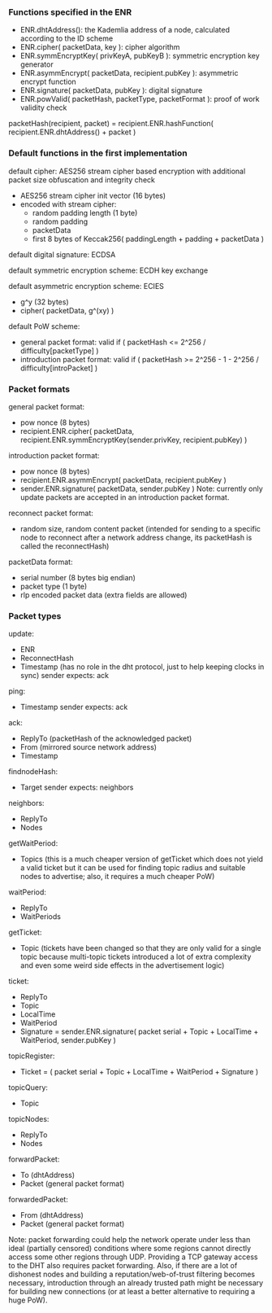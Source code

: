 
### Functions specified in the ENR

- ENR.dhtAddress(): the Kademlia address of a node, calculated according to the ID scheme
- ENR.cipher( packetData, key ): cipher algorithm
- ENR.symmEncryptKey( privKeyA, pubKeyB ): symmetric encryption key generator
- ENR.asymmEncrypt( packetData, recipient.pubKey ): asymmetric encrypt function
- ENR.signature( packetData, pubKey ): digital signature
- ENR.powValid( packetHash, packetType, packetFormat ): proof of work validity check

packetHash(recipient, packet) = recipient.ENR.hashFunction( recipient.ENR.dhtAddress() + packet )

### Default functions in the first implementation

default cipher: AES256 stream cipher based encryption with additional packet size obfuscation and integrity check

- AES256 stream cipher init vector (16 bytes)
- encoded with stream cipher:
  - random padding length (1 byte)
  - random padding
  - packetData
  - first 8 bytes of Keccak256( paddingLength + padding + packetData )

default digital signature: ECDSA

default symmetric encryption scheme: ECDH key exchange

default asymmetric encryption scheme: ECIES

- g^y (32 bytes)
- cipher( packetData, g^(xy) )

default PoW scheme:

- general packet format: valid if ( packetHash <= 2^256 / difficulty[packetType] )
- introduction packet format: valid if ( packetHash >= 2^256 - 1 - 2^256 / difficulty[introPacket] )

### Packet formats

general packet format:

- pow nonce (8 bytes)
- recipient.ENR.cipher( packetData, recipient.ENR.symmEncryptKey(sender.privKey, recipient.pubKey) )

introduction packet format:

- pow nonce (8 bytes)
- recipient.ENR.asymmEncrypt( packetData, recipient.pubKey )
- sender.ENR.signature( packetData, sender.pubKey )
Note: currently only update packets are accepted in an introduction packet format.

reconnect packet format:

- random size, random content packet
(intended for sending to a specific node to reconnect after a network address change, its packetHash is called the reconnectHash)

packetData format:

- serial number (8 bytes big endian)
- packet type (1 byte)
- rlp encoded packet data (extra fields are allowed)


### Packet types

update:
- ENR
- ReconnectHash
- Timestamp (has no role in the dht protocol, just to help keeping clocks in sync)
sender expects: ack

ping:
- Timestamp
sender expects: ack

ack:
- ReplyTo (packetHash of the acknowledged packet)
- From (mirrored source network address)
- Timestamp

findnodeHash:
- Target
sender expects: neighbors

neighbors:
- ReplyTo
- Nodes

getWaitPeriod:
- Topics
(this is a much cheaper version of getTicket which does not yield a valid ticket but it can be used for finding topic radius and suitable nodes to advertise; also, it requires a much cheaper PoW)

waitPeriod:
- ReplyTo
- WaitPeriods

getTicket:
- Topic
(tickets have been changed so that they are only valid for a single topic because multi-topic tickets introduced a lot of extra complexity and even some weird side effects in the advertisement logic)

ticket:
- ReplyTo
- Topic
- LocalTime
- WaitPeriod
- Signature = sender.ENR.signature( packet serial + Topic + LocalTime + WaitPeriod, sender.pubKey )

topicRegister:
- Ticket = ( packet serial + Topic + LocalTime + WaitPeriod + Signature ) 

topicQuery:
- Topic

topicNodes:
- ReplyTo
- Nodes

forwardPacket:
- To (dhtAddress)
- Packet (general packet format)

forwardedPacket:
- From (dhtAddress)
- Packet (general packet format)

Note: packet forwarding could help the network operate under less than ideal (partially censored) conditions where some regions cannot directly access some other regions through UDP. Providing a TCP gateway access to the DHT also requires packet forwarding. Also, if there are a lot of dishonest nodes and building a reputation/web-of-trust filtering becomes necessary, introduction through an already trusted path might be necessary for building new connections (or at least a better alternative to requiring a huge PoW).
